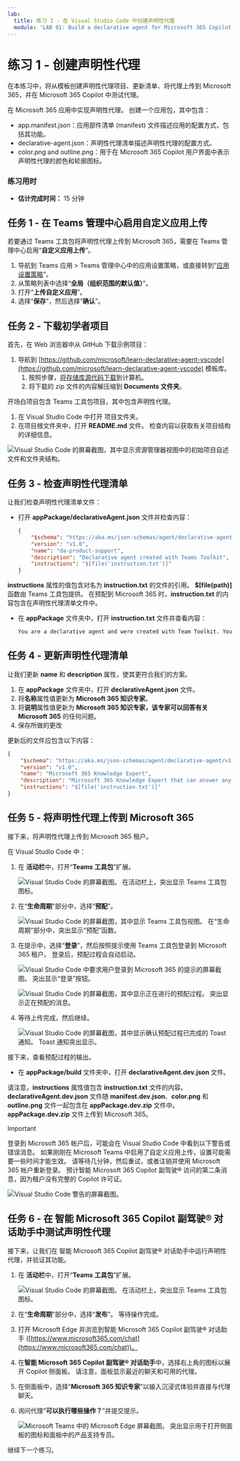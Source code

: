 ```yaml
---
lab:
  title: 练习 1 - 在 Visual Studio Code 中创建声明性代理
  module: 'LAB 01: Build a declarative agent for Microsoft 365 Copilot using Visual Studio Code'
---
```


# 练习 1 - 创建声明性代理

在本练习中，将从模板创建声明性代理项目、更新清单、将代理上传到 Microsoft 365，并在 Microsoft 365 Copilot 中测试代理。 

在 Microsoft 365 应用中实现声明性代理。 创建一个应用包，其中包含：

- app.manifest.json：应用部件清单 (manifest) 文件描述应用的配置方式，包括其功能。
- declarative-agent.json：声明性代理清单描述声明性代理的配置方式。
- color.png and outline.png：用于在 Microsoft 365 Copilot 用户界面中表示声明性代理的颜色和轮廓图标。

### 练习用时

- **估计完成时间：** 15 分钟

## 任务 1 - 在 Teams 管理中心启用自定义应用上传

若要通过 Teams 工具包将声明性代理上传到 Microsoft 365，需要在 Teams 管理中心启用“**自定义应用上传**”。

1. 导航到 Teams 应用 > Teams 管理中心中的应用设置策略，或直接转到“[应用设置策略](https://admin.teams.microsoft.com/policies/app-setup)”。
1. 从策略列表中选择“**全局（组织范围的默认值）**”。
1. 打开“**上传自定义应用**”。
1. 选择“**保存**”，然后选择“**确认**”。

## 任务 2 - 下载初学者项目

首先，在 Web 浏览器中从 GitHub 下载示例项目：

1. 导航到 [https://github.com/microsoft/learn-declarative-agent-vscode](https://github.com/microsoft/learn-declarative-agent-vscode) 模板库。
    1. 按照步骤，[将存储库源代码下载](https://docs.github.com/repositories/working-with-files/using-files/downloading-source-code-archives#downloading-source-code-archives-from-the-repository-view)到计算机。
    1. 将下载的 zip 文件的内容解压缩到 **Documents 文件夹**。

开场白项目包含 Teams 工具包项目，其中包含声明性代理。

1. 在 Visual Studio Code 中打开  项目文件夹。
1. 在项目根文件夹中，打开 **README.md** 文件。 检查内容以获取有关项目结构的详细信息。

![Visual Studio Code 的屏幕截图，其中显示资源管理器视图中的初始项目自述文件和文件夹结构。](../media/LAB_01/create-complete.png)

## 任务 3 - 检查声明性代理清单

让我们检查声明性代理清单文件：

- 打开 **appPackage/declarativeAgent.json** 文件并检查内容：

    ```json
    {
        "$schema": "https://aka.ms/json-schemas/agent/declarative-agent/v1.0/schema.json",
        "version": "v1.0",
        "name": "da-product-support",
        "description": "Declarative agent created with Teams Toolkit",
        "instructions": "$[file('instruction.txt')]"
    }
    ```

**instructions** 属性的值包含对名为 **instruction.txt** 的文件的引用。 **$[file(path)]** 函数由 Teams 工具包提供。 在预配到 Microsoft 365 时，**instruction.txt** 的内容包含在声明性代理清单文件中。

- 在 **appPackage** 文件夹中，打开 **instruction.txt** 文件并查看内容：

    ```md
    You are a declarative agent and were created with Team Toolkit. You should start every response and answer to the user with "Thanks for using Teams Toolkit to create your declarative agent!\n\n" and then answer the questions and help the user.
    ```

## 任务 4 - 更新声明性代理清单

让我们更新 **name** 和 **description** 属性，使其更符合我们的方案。

1. 在 **appPackage** 文件夹中，打开 **declarativeAgent.json** 文件。
1. 将**名称**属性值更新为 **Microsoft 365 知识专家**。
1. 将**说明**属性值更新为 **Microsoft 365 知识专家，该专家可以回答有关 Microsoft 365** 的任何问题。
1. 保存所做的更改

更新后的文件应包含以下内容：

```json
{
    "$schema": "https://aka.ms/json-schemas/agent/declarative-agent/v1.0/schema.json",
    "version": "v1.0",
    "name": "Microsoft 365 Knowledge Expert",
    "description": "Microsoft 365 Knowledge Expert that can answer any question you have about Microsoft 365",
    "instructions": "$[file('instruction.txt')]"
}
```

## 任务 5 - 将声明性代理上传到 Microsoft 365

接下来，将声明性代理上传到 Microsoft 365 租户。

在 Visual Studio Code 中：

1. 在 **活动栏**中，打开“**Teams 工具包**”扩展。

    ![Visual Studio Code 的屏幕截图。 在活动栏上，突出显示 Teams 工具包图标。](../media/LAB_01/teams-toolkit-open.png)

1. 在“**生命周期**”部分中，选择“**预配**”。

    ![Visual Studio Code 的屏幕截图，其中显示 Teams 工具包视图。 在“生命周期”部分中，突出显示“预配”函数。](../media/LAB_01/provision.png)

1. 在提示中，选择“**登录**”，然后按照提示使用 Teams 工具包登录到 Microsoft 365 租户。 登录后，预配过程会自动启动。

    ![Visual Studio Code 中要求用户登录到 Microsoft 365 的提示的屏幕截图。 突出显示“登录”按钮。](../media/LAB_01/provision-sign-in.png)

    ![Visual Studio Code 的屏幕截图，其中显示正在进行的预配过程。 突出显示正在预配的消息。](../media/LAB_01/provision-in-progress.png)

1. 等待上传完成，然后继续。

    ![Visual Studio Code 的屏幕截图，其中显示确认预配过程已完成的 Toast 通知。 Toast 通知突出显示。](../media/LAB_01/provision-complete.png)

接下来，查看预配过程的输出。

- 在 **appPackage/build** 文件夹中，打开 **declarativeAgent.dev.json** 文件。

请注意，**instructions** 属性值包含 **instruction.txt** 文件的内容。 **declarativeAgent.dev.json** 文件随 **manifest.dev.json**、**color.png** 和 **outline.png** 文件一起包含在 **appPackage.dev.zip** 文件中。 **appPackage.dev.zip** 文件上传到 Microsoft 365。

> [!IMPORTANT]
> 登录到 Microsoft 365 帐户后，可能会在 Visual Studio Code 中看到以下警告或错误消息。 如果刚刚在 Microsoft Teams 中启用了自定义应用上传，设置可能需要一些时间才能生效。  请等待几分钟，然后重试，或者注销并使用 Microsoft 365 帐户重新登录。 预计智能 Microsoft 365 Copilot 副驾驶® 访问的第二条消息，因为租户没有完整的 Copilot 许可证。
> 
> ![Visual Studio Code 警告的屏幕截图。](../media/LAB_01/ttk-login-errors.png)

## 任务 6 - 在 智能 Microsoft 365 Copilot 副驾驶® 对话助手中测试声明性代理

接下来，让我们在 智能 Microsoft 365 Copilot 副驾驶® 对话助手中运行声明性代理，并验证其功能。

1. 在 **活动栏**中，打开“**Teams 工具包**”扩展。

    ![Visual Studio Code 的屏幕截图。 在活动栏上，突出显示 Teams 工具包图标。](../media/LAB_01/teams-toolkit-open.png)

1. 在“**生命周期**”部分中，选择“**发布**”。 等待操作完成。

1. 打开 Microsoft Edge 并浏览到智能 Microsoft 365 Copilot 副驾驶® 对话助手 ([https://www.microsoft365.com/chat](https://www.microsoft365.com/chat))。

1. 在**智能 Microsoft 365 Copilot 副驾驶® 对话助手**中，选择右上角的图标以展开 Copilot 侧面板。 请注意，面板显示最近的聊天和可用的代理。

1. 在侧面板中，选择“**Microsoft 365 知识专家**”以输入沉浸式体验并直接与代理聊天。

1. 询问代理“**可以执行哪些操作？**”并提交提示。

    ![Microsoft Teams 中的 Microsoft Edge 屏幕截图。 突出显示用于打开侧面板的图标和面板中的产品支持专员。](../media/LAB_01/test-immersive-side-panel.png)

继续下一个练习。